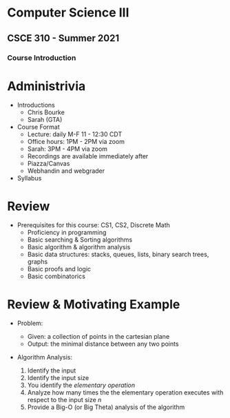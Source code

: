 
# Computer Science III
## CSCE 310 - Summer 2021
### Course Introduction

# Administrivia

* Introductions
  * Chris Bourke
  * Sarah (GTA)
* Course Format
  * Lecture: daily M-F 11 - 12:30 CDT
  * Office hours: 1PM - 2PM via zoom
  * Sarah: 3PM - 4PM via zoom
  * Recordings are available immediately after
  * Piazza/Canvas
  * Webhandin and webgrader
* Syllabus

# Review

* Prerequisites for this course: CS1, CS2, Discrete Math
  * Proficiency in programming
  * Basic searching & Sorting algorithms
  * Basic algorithm & algorithm analysis
  * Basic data structures: stacks, queues, lists, binary search trees, graphs
  * Basic proofs and logic
  * Basic combinatorics

# Review & Motivating Example

* Problem:
  * Given: a collection of points in the cartesian plane
  * Output: the minimal distance between any two points

* Algorithm Analysis:
  1. Identify the input
  2. Identify the input size
  3. You identify the *elementary operation*
  4. Analyze how many times the the elementary operation executes with respect to the input size *n*
  5. Provide a Big-O (or Big Theta) analysis of the algorithm

```text







```
